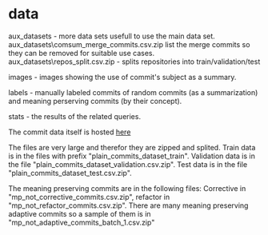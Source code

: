# data

aux_datasets - more data sets usefull to use the main data set. 
aux_datasets\comsum_merge_commits.csv.zip list the merge commits so they can be removed for suitable use cases.
aux_datasets\repos_split.csv.zip - splits repositories into train/validation/test

images - images showing the use of commit's subject as a summary.

labels - manually labeled commits of random commits (as a summarization) and meaning perserving commits (by their concept).

stats - the results of the related queries.

The commit data itself is hosted [here](https://figshare.com/articles/dataset/CumSum_data_set/14711370)

The files are very large and therefor they are zipped and splited.
Train data is in the files with prefix "plain_commits_dataset_train".
Validation data is in the file "plain_commits_dataset_validation.csv.zip".
Test data is in the file "plain_commits_dataset_test.csv.zip".

The meaning preserving commits are in the following files:
Corrective in "mp_not_corrective_commits.csv.zip", refactor in "mp_not_refactor_commits.csv.zip".
There are many meaning preserving adaptive commits so a sample of them is in "mp_not_adaptive_commits_batch_1.csv.zip"

